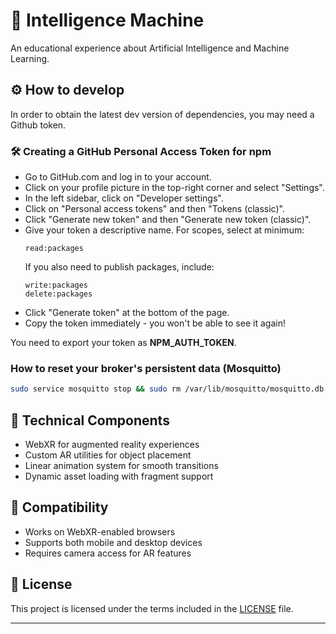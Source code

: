 # :brain: Intelligence Machine 

An educational experience about Artificial Intelligence and Machine Learning.

## :gear: How to develop

In order to obtain the latest dev version of dependencies, you may need a Github token.

### 🛠️ Creating a GitHub Personal Access Token for npm

* Go to GitHub.com and log in to your account.
* Click on your profile picture in the top-right corner and select "Settings".
* In the left sidebar, click on "Developer settings".
* Click on "Personal access tokens" and then "Tokens (classic)".
* Click "Generate new token" and then "Generate new token (classic)".
* Give your token a descriptive name.
    For scopes, select at minimum:
    ```
    read:packages
    ```
    If you also need to publish packages, include:
    ```
    write:packages
    delete:packages
    ```
* Click "Generate token" at the bottom of the page.
* Copy the token immediately - you won't be able to see it again!

You need to export your token as **NPM_AUTH_TOKEN**.


### How to reset your broker's persistent data (Mosquitto)

```bash
sudo service mosquitto stop && sudo rm /var/lib/mosquitto/mosquitto.db && sudo service mosquitto start
```

## 🔬 Technical Components

- WebXR for augmented reality experiences
- Custom AR utilities for object placement
- Linear animation system for smooth transitions
- Dynamic asset loading with fragment support

## 📱 Compatibility

- Works on WebXR-enabled browsers
- Supports both mobile and desktop devices
- Requires camera access for AR features

## 📄 License

This project is licensed under the terms included in the [LICENSE](LICENSE) file.

---

